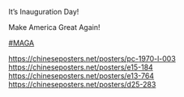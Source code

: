 It’s Inauguration Day!

Make America Great Again!

[\#<span>MAGA</span>](https://social.lol/tags/MAGA)

[<span class="invisible">https://</span><span class="ellipsis">chineseposters.net/posters/pc-</span><span class="invisible">1970-l-003</span>](https://chineseposters.net/posters/pc-1970-l-003)  
[<span class="invisible">https://</span><span class="ellipsis">chineseposters.net/posters/e15</span><span class="invisible">-184</span>](https://chineseposters.net/posters/e15-184)  
[<span class="invisible">https://</span><span class="ellipsis">chineseposters.net/posters/e13</span><span class="invisible">-764</span>](https://chineseposters.net/posters/e13-764)  
[<span class="invisible">https://</span><span class="ellipsis">chineseposters.net/posters/d25</span><span class="invisible">-283</span>](https://chineseposters.net/posters/d25-283)